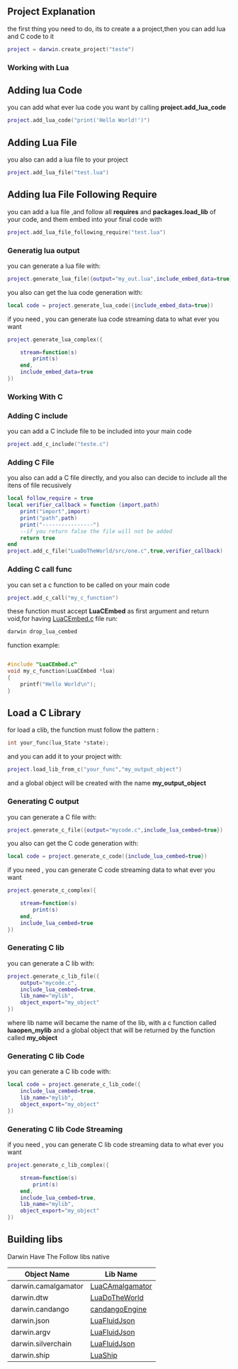 
## Project Explanation
the first thing you need to do, its to create a a project,then you can add lua and C code to it
```lua
project = darwin.create_project("teste")
```
### Working with Lua

## Adding lua Code 
you can add what ever lua code you want by calling **project.add_lua_code**
```lua
project.add_lua_code("print('Hello World!')")
```
## Adding Lua File
you also can add a lua file to your project 
```lua
project.add_lua_file("test.lua")
```

## Adding lua File Following Require 
you can add a lua file ,and follow all **requires** and **packages.load_lib** of your code, 
and them embed into your final code with
```lua
project.add_lua_file_following_require("test.lua")
```

### Generatig lua output
you can generate a lua file with:
```lua
project.generate_lua_file({output="my_out.lua",include_embed_data=true})
```
you also can get the lua code generation with:
```lua
local code = project.generate_lua_code({include_embed_data=true})
```
if you need , you can generate lua code streaming data to what ever you want 
```lua
project.generate_lua_complex({

    stream=function(s) 
        print(s) 
    end,
    include_embed_data=true
})
```


### Working With C 


### Adding C include 
you can add a C include file to be included into your main code 
```lua 
project.add_c_include("teste.c")
```

### Adding C File 
you also can add a C file directly, and you also can decide to include all the itens of file recusively
```lua
local follow_require = true 
local verifier_callback = function (import,path)
    print("import",import)
    print("path",path)
    print("----------------")
    --if you return false the file will not be added
    return true
end 
project.add_c_file("LuaDoTheWorld/src/one.c",true,verifier_callback)
```

### Adding C call func 
you can set a c function to be called on your main code 
```lua
project.add_c_call("my_c_function")
```
these function must accept **LuaCEmbed** as first argument and return void,for having 
[LuaCEmbed.c](https://github.com/OUIsolutions/LuaCEmbed) file  run: 
```bash
darwin drop_lua_cembed
```
function example:
```c

#include "LuaCEmbed.c"
void my_c_function(LuaCEmbed *lua)
{
    printf("Hello World\n");
}
```
## Load a C Library
for load a clib, the function must follow the pattern :
```c    
int your_func(lua_State *state);
```
and you can add it to your project with:
```lua
project.load_lib_from_c("your_func","my_output_object")
```
and a global object will be created with the name **my_output_object**


### Generating C output
you can generate a C file with:
```lua
project.generate_c_file({output="mycode.c",include_lua_cembed=true})
```
you also can get the C code generation with:
```lua
local code = project.generate_c_code({include_lua_cembed=true})
```
if you need , you can generate C code streaming data to what ever you want 
```lua
project.generate_c_complex({

    stream=function(s) 
        print(s) 
    end,
    include_lua_cembed=true
})
```

### Generating C lib 
you can generate a C lib with:
```lua
project.generate_c_lib_file({
    output="mycode.c",
    include_lua_cembed=true,
    lib_name="mylib",
    object_export="my_object"
})

```
where lib name will became the name of the lib, with a c function called  **luaopen_mylib** and a global object that will be returned by the function called **my_object**

### Generating C lib Code
you can generate a C lib code with:
```lua
local code = project.generate_c_lib_code({
    include_lua_cembed=true,
    lib_name="mylib",
    object_export="my_object"
})
```

### Generating C lib Code Streaming
if you need , you can generate C lib code streaming data to what ever you want 
```lua
project.generate_c_lib_complex({

    stream=function(s) 
        print(s) 
    end,
    include_lua_cembed=true,
    lib_name="mylib",
    object_export="my_object"
})
```


## Building libs
Darwin Have The Follow libs native

|  Object Name  | Lib Name |
|--------------|---------|
|darwin.camalgamator | [LuaCAmalgamator](https://github.com/OUIsolutions/LuaCAmalgamator) |
|darwin.dtw| [LuaDoTheWorld](https://github.com/OUIsolutions/LuaDoTheWorld)|
|darwin.candango|[candangoEngine](https://github.com/SamuelHenriqueDeMoraisVitrio/candangoEngine) |
|darwin.json|[LuaFluidJson](https://github.com/OUIsolutions/LuaFluidJson) |
|darwin.argv|[LuaFluidJson](https://github.com/OUIsolutions/LuaArgv) |
|darwin.silverchain|[LuaFluidJson](https://github.com/OUIsolutions/LuaSilverChain) |
|darwin.ship|[LuaShip](https://github.com/OUIsolutions/LuaShip)|
